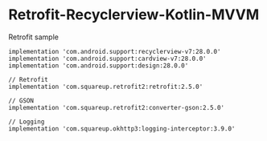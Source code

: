 # Retrofit-Recyclerview-Kotlin-MVVM
Retrofit sample


    implementation 'com.android.support:recyclerview-v7:28.0.0'
    implementation 'com.android.support:cardview-v7:28.0.0'
    implementation 'com.android.support:design:28.0.0'
    
    // Retrofit
    implementation 'com.squareup.retrofit2:retrofit:2.5.0'

    // GSON
    implementation 'com.squareup.retrofit2:converter-gson:2.5.0'

    // Logging
    implementation 'com.squareup.okhttp3:logging-interceptor:3.9.0'
